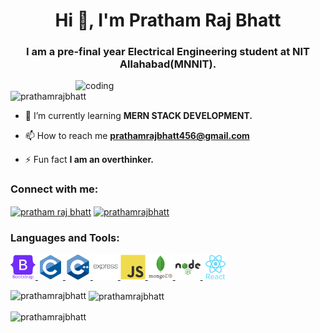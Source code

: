 <h1 align="center">Hi 👋, I'm Pratham Raj Bhatt</h1>
<h3 align="center">I am a pre-final year Electrical Engineering student at NIT Allahabad(MNNIT).</h3>
<img align="right" alt="coding" width="400"src="https://www.google.com/url?sa=i&url=https%3A%2F%2Fgithub.com%2FAnmol-Baranwal%2FCool-GIFs-For-GitHub&psig=AOvVaw1TF4O7sJnTldTxV16KJK3E&ust=1717333833516000&source=images&cd=vfe&opi=89978449&ved=0CBEQjRxqFwoTCMj1rZq9uoYDFQAAAAAdAAAAABAE" srcsrc="https://camo.githubusercontent.com/5ddf73ad3a205111cf8c686f687fc216c2946a75005718c8da5b837ad9de78c9/68747470733a2f2f7468756d62732e6766796361742e636f6d2f4576696c4e657874446576696c666973682d736d616c6c2e676966">

<p align="left"> <img src="https://komarev.com/ghpvc/?username=prathamrajbhatt&label=Profile%20views&color=0e75b6&style=flat" alt="prathamrajbhatt" /> </p>

- 🌱 I’m currently learning **MERN STACK DEVELOPMENT.**

- 📫 How to reach me **prathamrajbhatt456@gmail.com**

- ⚡ Fun fact **I am an overthinker.**

<h3 align="left">Connect with me:</h3>
<p align="left">
<a href="https://linkedin.com/in/pratham raj bhatt" target="blank"><img align="center" src="https://raw.githubusercontent.com/rahuldkjain/github-profile-readme-generator/master/src/images/icons/Social/linked-in-alt.svg" alt="pratham raj bhatt" height="30" width="40" /></a>
<a href="https://instagram.com/prathamrajbhatt" target="blank"><img align="center" src="https://raw.githubusercontent.com/rahuldkjain/github-profile-readme-generator/master/src/images/icons/Social/instagram.svg" alt="prathamrajbhatt" height="30" width="40" /></a>
</p>

<h3 align="left">Languages and Tools:</h3>
<p align="left"> <a href="https://getbootstrap.com" target="_blank" rel="noreferrer"> <img src="https://raw.githubusercontent.com/devicons/devicon/master/icons/bootstrap/bootstrap-plain-wordmark.svg" alt="bootstrap" width="40" height="40"/> </a> <a href="https://www.cprogramming.com/" target="_blank" rel="noreferrer"> <img src="https://raw.githubusercontent.com/devicons/devicon/master/icons/c/c-original.svg" alt="c" width="40" height="40"/> </a> <a href="https://www.w3schools.com/cpp/" target="_blank" rel="noreferrer"> <img src="https://raw.githubusercontent.com/devicons/devicon/master/icons/cplusplus/cplusplus-original.svg" alt="cplusplus" width="40" height="40"/> </a> <a href="https://expressjs.com" target="_blank" rel="noreferrer"> <img src="https://raw.githubusercontent.com/devicons/devicon/master/icons/express/express-original-wordmark.svg" alt="express" width="40" height="40"/> </a> <a href="https://developer.mozilla.org/en-US/docs/Web/JavaScript" target="_blank" rel="noreferrer"> <img src="https://raw.githubusercontent.com/devicons/devicon/master/icons/javascript/javascript-original.svg" alt="javascript" width="40" height="40"/> </a> <a href="https://www.mongodb.com/" target="_blank" rel="noreferrer"> <img src="https://raw.githubusercontent.com/devicons/devicon/master/icons/mongodb/mongodb-original-wordmark.svg" alt="mongodb" width="40" height="40"/> </a> <a href="https://nodejs.org" target="_blank" rel="noreferrer"> <img src="https://raw.githubusercontent.com/devicons/devicon/master/icons/nodejs/nodejs-original-wordmark.svg" alt="nodejs" width="40" height="40"/> </a> <a href="https://reactjs.org/" target="_blank" rel="noreferrer"> <img src="https://raw.githubusercontent.com/devicons/devicon/master/icons/react/react-original-wordmark.svg" alt="react" width="40" height="40"/> </a> </p>

<p><img align="left" src="https://github-readme-stats.vercel.app/api/top-langs?username=prathamrajbhatt&show_icons=true&locale=en&layout=compact" alt="prathamrajbhatt" /></p>

<p>&nbsp;<img align="center" src="https://github-readme-stats.vercel.app/api?username=prathamrajbhatt&show_icons=true&locale=en" alt="prathamrajbhatt" /></p>

<p><img align="center" src="https://github-readme-streak-stats.herokuapp.com/?user=prathamrajbhatt&" alt="prathamrajbhatt" /></p>

